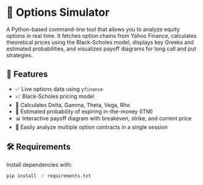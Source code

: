 # 🧮 Options Simulator

A Python-based command-line tool that allows you to analyze equity options in real time. It fetches option chains from Yahoo Finance, calculates theoretical prices using the Black-Scholes model, displays key Greeks and estimated probabilities, and visualizes payoff diagrams for long call and put strategies.

## 🚀 Features

- ✅ Live options data using `yfinance`
- 📈 Black-Scholes pricing model
- 🔢 Calculates Delta, Gamma, Theta, Vega, Rho
- 🎯 Estimated probability of expiring in-the-money (ITM)
- 📊 Interactive payoff diagram with breakeven, strike, and current price
- 🔄 Easily analyze multiple option contracts in a single session

## 🛠️ Requirements

Install dependencies with:

```bash
pip install -r requirements.txt
